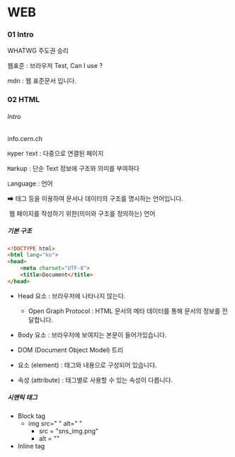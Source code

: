 # WEB

### 01 Intro

WHATWG 주도권 승리

웹표준 : 브라우저 Test, Can I use ?

mdn : 웹 표준문서 입니다. 



### 02 HTML

###### Intro

info.cern.ch

`H`yper `T`ext : 다중으로 연결된 페이지

`M`arkup : 단순 Text 정보에 구조와 의미를 부여하다

`L`anguage : 언어

➡ 태그 등을 이용하여 문서나 데이터의 구조를 명시하는 언어입니다.

​	웹 페이지를 작성하기 위한(의미와 구조를 정의하는) 언어



##### 기본 구조

```html
<!DOCTYPE html>
<html lang="ko">
<head>
    <meta charset="UTF-8">
    <title>Document</title>
</head>
```

- Head 요소 : 브라우저에 나타나지 않는다.
  - Open Graph Protocol : HTML 문서의 메타 데이터를 통해 문서의 정보를 전달합니다.

- Body 요소 : 브라우저에 보여지는 본문이 들어가있습니다.
- DOM (Document Object Model) 트리
- 요소 (element) : 태그와 내용으로 구성되어 있습니다.
- 속성 (attribute) : 태그별로 사용할 수 있는 속성이 다릅니다.



##### 시맨틱 태그

- Block tag
  - img src=" " alt=" "
    - src = "sns_img.png"
    - alt = ""
- Inline tag
